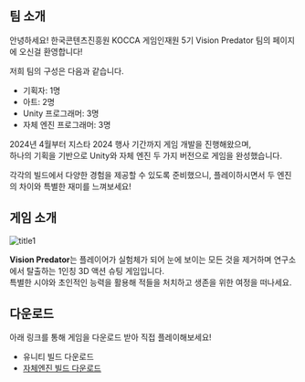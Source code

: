 ## 팀 소개
안녕하세요! 한국콘텐츠진흥원 KOCCA 게임인재원 5기 Vision Predator 팀의 페이지에 오신걸 환영합니다!  

저희 팀의 구성은 다음과 같습니다.  
- 기획자: 1명  
- 아트: 2명  
- Unity 프로그래머: 3명  
- 자체 엔진 프로그래머: 3명  

2024년 4월부터 지스타 2024 행사 기간까지 게임 개발을 진행해왔으며,  
하나의 기획을 기반으로 Unity와 자체 엔진 두 가지 버전으로 게임을 완성했습니다. 

각각의 빌드에서 다양한 경험을 제공할 수 있도록 준비했으니, 
플레이하시면서 두 엔진의 차이와 특별한 재미를 느껴보세요!

## 게임 소개
![title1](https://github.com/user-attachments/assets/681c2580-1a9a-4bb0-baed-4cd9cb53a6c8)

**Vision Predator**는 플레이어가 실험체가 되어 눈에 보이는 모든 것을 제거하며 연구소에서 탈출하는 1인칭 3D 액션 슈팅 게임입니다.  
특별한 시야와 초인적인 능력을 활용해 적들을 처치하고 생존을 위한 여정을 떠나세요.

## 다운로드
아래 링크를 통해 게임을 다운로드 받아 직접 플레이해보세요!
- 유니티 빌드 다운로드
- [자체엔진 빌드 다운로드](https://github.com/VisionPredator/VisionPredator-InHouse/releases)
